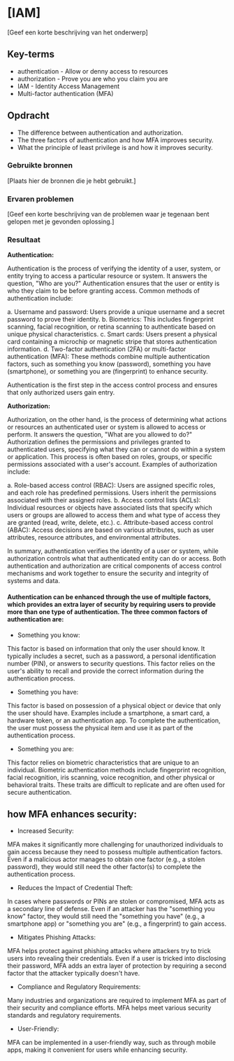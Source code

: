 # [IAM]
[Geef een korte beschrijving van het onderwerp]

## Key-terms

- authentication - Allow or denny access to resources
- authorization - Prove you are who you claim you are
- IAM - Identity Access Management
- Multi-factor authentication (MFA)

## Opdracht

- The difference between authentication and authorization.
- The three factors of authentication and how MFA improves security.
- What the principle of least privilege is and how it improves security.
### Gebruikte bronnen
[Plaats hier de bronnen die je hebt gebruikt.]

### Ervaren problemen
[Geef een korte beschrijving van de problemen waar je tegenaan bent gelopen met je gevonden oplossing.]

### Resultaat

**Authentication:**

Authentication is the process of verifying the identity of a user, system, or entity trying to access a particular resource or system. It answers the question, "Who are you?" Authentication ensures that the user or entity is who they claim to be before granting access. Common methods of authentication include:

a. Username and password: Users provide a unique username and a secret password to prove their identity.
b. Biometrics: This includes fingerprint scanning, facial recognition, or retina scanning to authenticate based on unique physical characteristics.
c. Smart cards: Users present a physical card containing a microchip or magnetic stripe that stores authentication information.
d. Two-factor authentication (2FA) or multi-factor authentication (MFA): These methods combine multiple authentication factors, such as something you know (password), something you have (smartphone), or something you are (fingerprint) to enhance security.

Authentication is the first step in the access control process and ensures that only authorized users gain entry.

**Authorization:**

Authorization, on the other hand, is the process of determining what actions or resources an authenticated user or system is allowed to access or perform. It answers the question, "What are you allowed to do?" Authorization defines the permissions and privileges granted to authenticated users, specifying what they can or cannot do within a system or application. This process is often based on roles, groups, or specific permissions associated with a user's account. Examples of authorization include:

a. Role-based access control (RBAC): Users are assigned specific roles, and each role has predefined permissions. Users inherit the permissions associated with their assigned roles.
b. Access control lists (ACLs): Individual resources or objects have associated lists that specify which users or groups are allowed to access them and what type of access they are granted (read, write, delete, etc.).
c. Attribute-based access control (ABAC): Access decisions are based on various attributes, such as user attributes, resource attributes, and environmental attributes.

In summary, authentication verifies the identity of a user or system, while authorization controls what that authenticated entity can do or access. Both authentication and authorization are critical components of access control mechanisms and work together to ensure the security and integrity of systems and data.

#### Authentication can be enhanced through the use of multiple factors, which provides an extra layer of security by requiring users to provide more than one type of authentication. The three common factors of authentication are:

- Something you know: 

This factor is based on information that only the user should know. It typically includes a secret, such as a password, a personal identification number (PIN), or answers to security questions. This factor relies on the user's ability to recall and provide the correct information during the authentication process.

- Something you have: 

This factor is based on possession of a physical object or device that only the user should have. Examples include a smartphone, a smart card, a hardware token, or an authentication app. To complete the authentication, the user must possess the physical item and use it as part of the authentication process.

- Something you are: 

This factor relies on biometric characteristics that are unique to an individual. Biometric authentication methods include fingerprint recognition, facial recognition, iris scanning, voice recognition, and other physical or behavioral traits. These traits are difficult to replicate and are often used for secure authentication.

## how MFA enhances security:

- Increased Security: 

MFA makes it significantly more challenging for unauthorized individuals to gain access because they need to possess multiple authentication factors. Even if a malicious actor manages to obtain one factor (e.g., a stolen password), they would still need the other factor(s) to complete the authentication process.

- Reduces the Impact of Credential Theft: 

In cases where passwords or PINs are stolen or compromised, MFA acts as a secondary line of defense. Even if an attacker has the "something you know" factor, they would still need the "something you have" (e.g., a smartphone app) or "something you are" (e.g., a fingerprint) to gain access.

- Mitigates Phishing Attacks: 

MFA helps protect against phishing attacks where attackers try to trick users into revealing their credentials. Even if a user is tricked into disclosing their password, MFA adds an extra layer of protection by requiring a second factor that the attacker typically doesn't have.

- Compliance and Regulatory Requirements:

 Many industries and organizations are required to implement MFA as part of their security and compliance efforts. MFA helps meet various security standards and regulatory requirements.

- User-Friendly: 

MFA can be implemented in a user-friendly way, such as through mobile apps, making it convenient for users while enhancing security.

